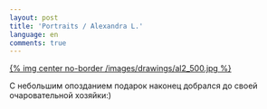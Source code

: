 ```yaml
---
layout: post
title: 'Portraits / Alexandra L.'
language: en
comments: true
---
```


[{% img center no-border /images/drawings/al2_500.jpg %}](/images/drawings/al2.jpg)

С небольшим опозданием подарок наконец добрался до своей очаровательной
хозяйки:)